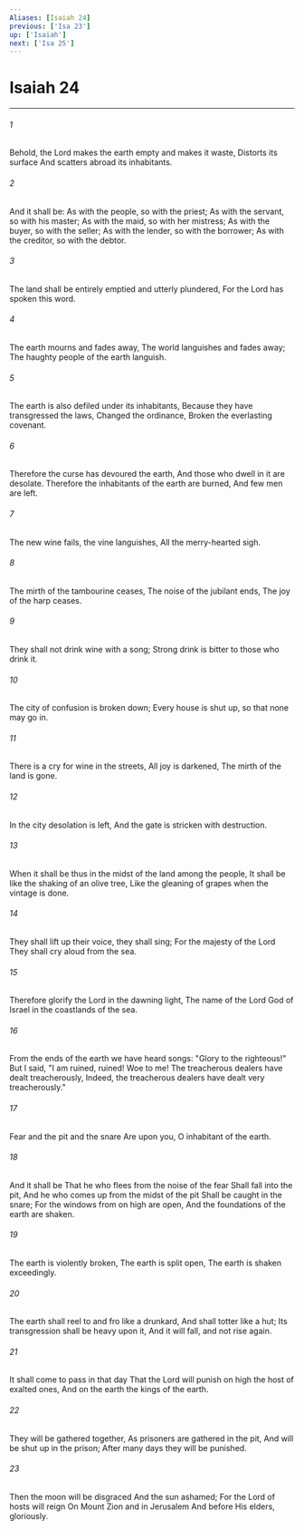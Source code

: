 ```yaml
---
Aliases: [Isaiah 24]
previous: ['Isa 23']
up: ['Isaiah']
next: ['Isa 25']
---
```

# Isaiah 24

***


###### 1 
Behold, the Lord makes the earth empty and makes it waste, Distorts its surface And scatters abroad its inhabitants. 

###### 2 
And it shall be: As with the people, so with the priest; As with the servant, so with his master; As with the maid, so with her mistress; As with the buyer, so with the seller; As with the lender, so with the borrower; As with the creditor, so with the debtor. 

###### 3 
The land shall be entirely emptied and utterly plundered, For the Lord has spoken this word. 

###### 4 
The earth mourns and fades away, The world languishes and fades away; The haughty people of the earth languish. 

###### 5 
The earth is also defiled under its inhabitants, Because they have transgressed the laws, Changed the ordinance, Broken the everlasting covenant. 

###### 6 
Therefore the curse has devoured the earth, And those who dwell in it are desolate. Therefore the inhabitants of the earth are burned, And few men are left. 

###### 7 
The new wine fails, the vine languishes, All the merry-hearted sigh. 

###### 8 
The mirth of the tambourine ceases, The noise of the jubilant ends, The joy of the harp ceases. 

###### 9 
They shall not drink wine with a song; Strong drink is bitter to those who drink it. 

###### 10 
The city of confusion is broken down; Every house is shut up, so that none may go in. 

###### 11 
There is a cry for wine in the streets, All joy is darkened, The mirth of the land is gone. 

###### 12 
In the city desolation is left, And the gate is stricken with destruction. 

###### 13 
When it shall be thus in the midst of the land among the people, It shall be like the shaking of an olive tree, Like the gleaning of grapes when the vintage is done. 

###### 14 
They shall lift up their voice, they shall sing; For the majesty of the Lord They shall cry aloud from the sea. 

###### 15 
Therefore glorify the Lord in the dawning light, The name of the Lord God of Israel in the coastlands of the sea. 

###### 16 
From the ends of the earth we have heard songs: "Glory to the righteous!" But I said, "I am ruined, ruined! Woe to me! The treacherous dealers have dealt treacherously, Indeed, the treacherous dealers have dealt very treacherously." 

###### 17 
Fear and the pit and the snare Are upon you, O inhabitant of the earth. 

###### 18 
And it shall be That he who flees from the noise of the fear Shall fall into the pit, And he who comes up from the midst of the pit Shall be caught in the snare; For the windows from on high are open, And the foundations of the earth are shaken. 

###### 19 
The earth is violently broken, The earth is split open, The earth is shaken exceedingly. 

###### 20 
The earth shall reel to and fro like a drunkard, And shall totter like a hut; Its transgression shall be heavy upon it, And it will fall, and not rise again. 

###### 21 
It shall come to pass in that day That the Lord will punish on high the host of exalted ones, And on the earth the kings of the earth. 

###### 22 
They will be gathered together, As prisoners are gathered in the pit, And will be shut up in the prison; After many days they will be punished. 

###### 23 
Then the moon will be disgraced And the sun ashamed; For the Lord of hosts will reign On Mount Zion and in Jerusalem And before His elders, gloriously.
